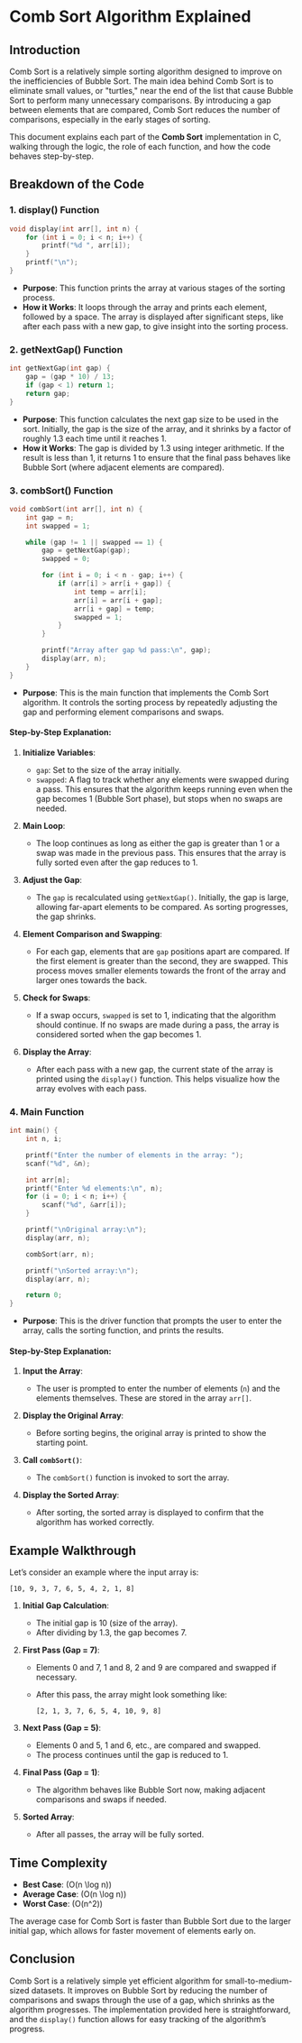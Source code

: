 # Comb Sort Algorithm Explained

## Introduction

Comb Sort is a relatively simple sorting algorithm designed to improve on the inefficiencies of Bubble Sort. The main idea behind Comb Sort is to eliminate small values, or "turtles," near the end of the list that cause Bubble Sort to perform many unnecessary comparisons. By introducing a gap between elements that are compared, Comb Sort reduces the number of comparisons, especially in the early stages of sorting.

This document explains each part of the **Comb Sort** implementation in C, walking through the logic, the role of each function, and how the code behaves step-by-step.


## Breakdown of the Code

### 1. **display() Function**

```c
void display(int arr[], int n) {
    for (int i = 0; i < n; i++) {
        printf("%d ", arr[i]);
    }
    printf("\n");
}
```

- **Purpose**: This function prints the array at various stages of the sorting process.
- **How it Works**: It loops through the array and prints each element, followed by a space. The array is displayed after significant steps, like after each pass with a new gap, to give insight into the sorting process.

### 2. **getNextGap() Function**

```c
int getNextGap(int gap) {
    gap = (gap * 10) / 13;
    if (gap < 1) return 1;
    return gap;
}
```

- **Purpose**: This function calculates the next gap size to be used in the sort. Initially, the gap is the size of the array, and it shrinks by a factor of roughly 1.3 each time until it reaches 1.
- **How it Works**: The gap is divided by 1.3 using integer arithmetic. If the result is less than 1, it returns 1 to ensure that the final pass behaves like Bubble Sort (where adjacent elements are compared).

### 3. **combSort() Function**

```c
void combSort(int arr[], int n) {
    int gap = n;
    int swapped = 1;

    while (gap != 1 || swapped == 1) {
        gap = getNextGap(gap);
        swapped = 0;

        for (int i = 0; i < n - gap; i++) {
            if (arr[i] > arr[i + gap]) {
                int temp = arr[i];
                arr[i] = arr[i + gap];
                arr[i + gap] = temp;
                swapped = 1;
            }
        }

        printf("Array after gap %d pass:\n", gap);
        display(arr, n);
    }
}
```

- **Purpose**: This is the main function that implements the Comb Sort algorithm. It controls the sorting process by repeatedly adjusting the gap and performing element comparisons and swaps.

#### Step-by-Step Explanation:

1. **Initialize Variables**:
   - `gap`: Set to the size of the array initially.
   - `swapped`: A flag to track whether any elements were swapped during a pass. This ensures that the algorithm keeps running even when the gap becomes 1 (Bubble Sort phase), but stops when no swaps are needed.

2. **Main Loop**:
   - The loop continues as long as either the gap is greater than 1 or a swap was made in the previous pass. This ensures that the array is fully sorted even after the gap reduces to 1.

3. **Adjust the Gap**:
   - The `gap` is recalculated using `getNextGap()`. Initially, the gap is large, allowing far-apart elements to be compared. As sorting progresses, the gap shrinks.

4. **Element Comparison and Swapping**:
   - For each gap, elements that are `gap` positions apart are compared. If the first element is greater than the second, they are swapped. This process moves smaller elements towards the front of the array and larger ones towards the back.

5. **Check for Swaps**:
   - If a swap occurs, `swapped` is set to 1, indicating that the algorithm should continue. If no swaps are made during a pass, the array is considered sorted when the gap becomes 1.

6. **Display the Array**:
   - After each pass with a new gap, the current state of the array is printed using the `display()` function. This helps visualize how the array evolves with each pass.

### 4. **Main Function**

```c
int main() {
    int n, i;

    printf("Enter the number of elements in the array: ");
    scanf("%d", &n);

    int arr[n];
    printf("Enter %d elements:\n", n);
    for (i = 0; i < n; i++) {
        scanf("%d", &arr[i]);
    }

    printf("\nOriginal array:\n");
    display(arr, n);

    combSort(arr, n);

    printf("\nSorted array:\n");
    display(arr, n);

    return 0;
}
```

- **Purpose**: This is the driver function that prompts the user to enter the array, calls the sorting function, and prints the results.

#### Step-by-Step Explanation:

1. **Input the Array**:
   - The user is prompted to enter the number of elements (`n`) and the elements themselves. These are stored in the array `arr[]`.

2. **Display the Original Array**:
   - Before sorting begins, the original array is printed to show the starting point.

3. **Call `combSort()`**:
   - The `combSort()` function is invoked to sort the array.

4. **Display the Sorted Array**:
   - After sorting, the sorted array is displayed to confirm that the algorithm has worked correctly.


## Example Walkthrough

Let’s consider an example where the input array is:

```
[10, 9, 3, 7, 6, 5, 4, 2, 1, 8]
```

1. **Initial Gap Calculation**:
   - The initial gap is 10 (size of the array).
   - After dividing by 1.3, the gap becomes 7.

2. **First Pass (Gap = 7)**:
   - Elements 0 and 7, 1 and 8, 2 and 9 are compared and swapped if necessary.
   - After this pass, the array might look something like:
   
     ```
     [2, 1, 3, 7, 6, 5, 4, 10, 9, 8]
     ```

3. **Next Pass (Gap = 5)**:
   - Elements 0 and 5, 1 and 6, etc., are compared and swapped.
   - The process continues until the gap is reduced to 1.

4. **Final Pass (Gap = 1)**:
   - The algorithm behaves like Bubble Sort now, making adjacent comparisons and swaps if needed.

5. **Sorted Array**:
   - After all passes, the array will be fully sorted.


## Time Complexity

- **Best Case**: \(O(n \log n)\)
- **Average Case**: \(O(n \log n)\)
- **Worst Case**: \(O(n^2)\)

The average case for Comb Sort is faster than Bubble Sort due to the larger initial gap, which allows for faster movement of elements early on.


## Conclusion

Comb Sort is a relatively simple yet efficient algorithm for small-to-medium-sized datasets. It improves on Bubble Sort by reducing the number of comparisons and swaps through the use of a gap, which shrinks as the algorithm progresses. The implementation provided here is straightforward, and the `display()` function allows for easy tracking of the algorithm’s progress.
